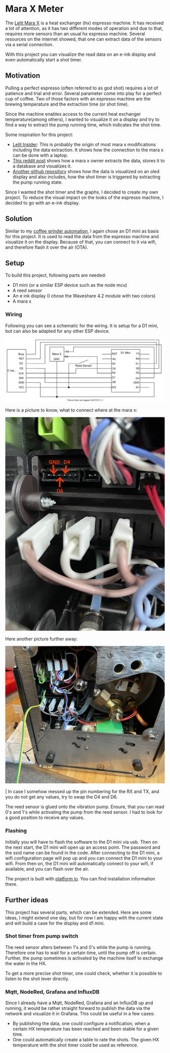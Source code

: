 # Mara X Meter

The [Lelit Mara X](https://marax.lelit.com/) is a heat exchanger (hx) espresso machine. It has received a lot of attention, as it has two different modes of operation and due to that, requires more sensors than an usual hx espresso machine. Several resources on the internet showed, that one can extract data of the sensors via a serial connection.

With this project you can visualize the read data on an e-ink display and even automatically start a shot timer.

## Motivation

Pulling a perfect espresso (often referred to as god shot) requires a lot of patience and trial and error. Several parameter come into play for a perfect cup of coffee. Two of those factors with an espresso machine are the brewing temperature and the extraction time (or shot time).

Since the machine enables access to the current heat exchanger temperature(among others), I wanted to visualize it on a display and try to find a way to extract the pump running time, which indicates the shot time.

Some inspiration for this project:

- [Lelit Insider](https://www.youtube.com/watch?v=9NL6yeq7sMM): This is probably the origin of most mara x modifications including the data extraction. It shows how the connection to the mara x can be done with a laptop.
- [This reddit post](https://www.reddit.com/r/espresso/comments/hft5zv/data_visualisation_lelit_marax_mod/) shows how a mara x owner extracts the data, stores it to a database and visualizes it.
- [Another github repository](https://github.com/alexrus/marax_timer) shows how the data is visualized on an oled display and also includes, how the shot timer is triggered by extracting the pump running state.

Since I wanted the shot timer and the graphs, I decided to create my own project. To reduce the visual impact on the looks of the espresso machine, I decided to go with an e-ink display.

## Solution

Similar to my [coffee grinder automation](https://github.com/Jerey/coffee-automation), I again chose an D1 mini as basis for this project. It is used to read the data from the espresso machine and visualize it on the display. Because of that, you can connect to it via wifi, and therefore flash it over the air (OTA).

## Setup

To build this project, following parts are needed:

- D1 mini (or a similar ESP device such as the node mcu)
- A reed sensor
- An e ink display (I chose the Waveshare 4.2 module with two colors)
- A mara x

### Wiring

Following you can see a schematic for the wiring. It is setup for a D1 mini, but can also be adapted for any other ESP device.

![Schematic of the mara x meter](/documentation/mara-x-meter.svg)

Here is a picture to know, what to connect where at the mara x:

<img src="/documentation/CloseupMaraXConnector.png" width="700">

Here another picture further away:

<img src="/documentation/MaraXBottom.png" width="700">

| In case I somehow messed up the pin numbering for the RX and TX, and you do not get any values, try to swap the D4 and D6.

The reed sensor is glued onto the vibration pump. Ensure, that you can read 0's and 1's while activating the pump from the reed sensor. I had to look for a good position to receive any values.

### Flashing

Initially you will have to flash the software to the D1 mini via usb. Then on the next start, the D1 mini will open up an access point. The password and the ssid name can be found in the code. After connecting to the D1 mini, a wifi configuration page will pop up and you can connect the D1 mini to your wifi. From then on, the D1 mini will automatically connect to your wifi, if available, and you can flash over the air.

The project is built with [platform io](https://docs.platformio.org/en/latest/core/index.html). You can find installation information there.

## Further ideas

This project has several parts, which can be extended. Here are some ideas, I might extend one day, but for now I am happy with the current state and will build a case for the display and d1 mini.

### Shot timer from pump switch

The reed sensor alters between 1's and 0's while the pump is running. Therefore one has to wait for a certain time, until the pump off is certain. Further, the pump sometimes is activated by the machine itself to exchange the water in the HX.

To get a more precise shot timer, one could check, whether it is possible to listen to the shot lever directly.

### Mqtt, NodeRed, Grafana and InfluxDB

Since I already have a Mqtt, NodeRed, Grafana and an InfluxDB up and running, it would be rather straight forward to publish the data via the network and visualize it in Grafana. This could be useful in a few cases:

- By publishing the data, one could configure a notification, when a certain HX temperature has been reached and been stable for a given time.
- One could automatically create a table to rate the shots. The given HX temperature with the shot timer could be used as reference.
